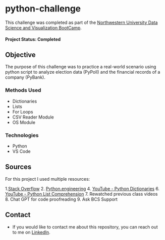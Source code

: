 # python-challenge
This challenge was completed as part of the [Northwestern University Data Science and Visualization BootCamp](https://bootcamp.northwestern.edu/data/).

#### Project Status: Completed

## Objective
The purpose of this challenge was to practice a real-world scenario using python script to analyze election data (PyPoll) and the financial records of a company (PyBank). 

### Methods Used
* Dictionaries
* Lists
* For Loops
* CSV Reader Module
* OS Module


### Technologies
* Python
* VS Code

## Sources
For this project I used multiple resources:

1.[Stack Overflow](https://stackoverflow.com/questions/59318949/python-counting-votes-in-election-and-combining-score-with-names-list) 2. [Python.engineering](https://python.engineering/dictionary-counter-python-find-winner-election/) 4. [YouTube - Python Dictionaries](https://youtu.be/khCzymLy_QE?si=E2udt9LaRVwkm_fu) 6. [YouTube - Python List Comprehension](https://youtu.be/SNq4C988FjU?si=603_9SN8qu2sRCvm) 7. Rewatched previous class videos 8. Chat GPT for code proofreading 9. Ask BCS Support


## Contact
* If you would like to contact me about this repository, you can reach out to me on [LinkedIn](https://www.linkedin.com/in/alyssacullinan/).  


